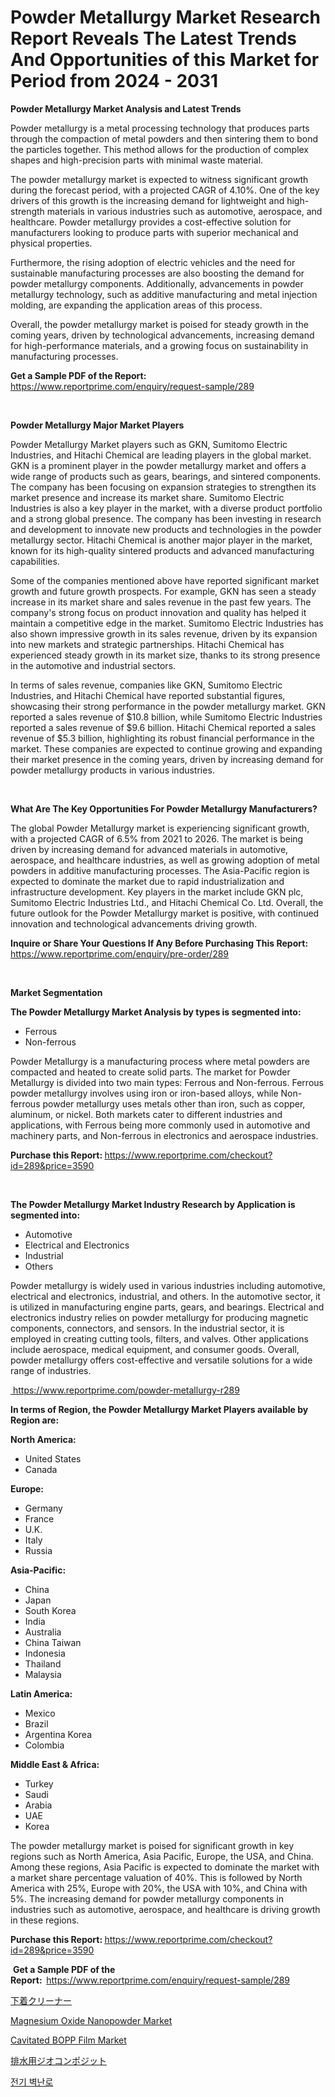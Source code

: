 <p><h1>Powder Metallurgy Market Research Report Reveals The Latest Trends And Opportunities of this Market for Period from 2024 - 2031</h1></p><p><strong>Powder Metallurgy Market Analysis and Latest Trends</strong></p>
<p><p>Powder metallurgy is a metal processing technology that produces parts through the compaction of metal powders and then sintering them to bond the particles together. This method allows for the production of complex shapes and high-precision parts with minimal waste material. </p><p>The powder metallurgy market is expected to witness significant growth during the forecast period, with a projected CAGR of 4.10%. One of the key drivers of this growth is the increasing demand for lightweight and high-strength materials in various industries such as automotive, aerospace, and healthcare. Powder metallurgy provides a cost-effective solution for manufacturers looking to produce parts with superior mechanical and physical properties.</p><p>Furthermore, the rising adoption of electric vehicles and the need for sustainable manufacturing processes are also boosting the demand for powder metallurgy components. Additionally, advancements in powder metallurgy technology, such as additive manufacturing and metal injection molding, are expanding the application areas of this process.</p><p>Overall, the powder metallurgy market is poised for steady growth in the coming years, driven by technological advancements, increasing demand for high-performance materials, and a growing focus on sustainability in manufacturing processes.</p></p>
<p><strong>Get a Sample PDF of the Report:&nbsp;</strong> <a href="https://www.reportprime.com/enquiry/request-sample/289">https://www.reportprime.com/enquiry/request-sample/289</a></p>
<p>&nbsp;</p>
<p><strong>Powder Metallurgy Major Market Players</strong></p>
<p><p>Powder Metallurgy Market players such as GKN, Sumitomo Electric Industries, and Hitachi Chemical are leading players in the global market. GKN is a prominent player in the powder metallurgy market and offers a wide range of products such as gears, bearings, and sintered components. The company has been focusing on expansion strategies to strengthen its market presence and increase its market share. Sumitomo Electric Industries is also a key player in the market, with a diverse product portfolio and a strong global presence. The company has been investing in research and development to innovate new products and technologies in the powder metallurgy sector. Hitachi Chemical is another major player in the market, known for its high-quality sintered products and advanced manufacturing capabilities.</p><p>Some of the companies mentioned above have reported significant market growth and future growth prospects. For example, GKN has seen a steady increase in its market share and sales revenue in the past few years. The company's strong focus on product innovation and quality has helped it maintain a competitive edge in the market. Sumitomo Electric Industries has also shown impressive growth in its sales revenue, driven by its expansion into new markets and strategic partnerships. Hitachi Chemical has experienced steady growth in its market size, thanks to its strong presence in the automotive and industrial sectors.</p><p>In terms of sales revenue, companies like GKN, Sumitomo Electric Industries, and Hitachi Chemical have reported substantial figures, showcasing their strong performance in the powder metallurgy market. GKN reported a sales revenue of $10.8 billion, while Sumitomo Electric Industries reported a sales revenue of $9.6 billion. Hitachi Chemical reported a sales revenue of $5.3 billion, highlighting its robust financial performance in the market. These companies are expected to continue growing and expanding their market presence in the coming years, driven by increasing demand for powder metallurgy products in various industries.</p></p>
<p>&nbsp;</p>
<p><strong>What Are The Key Opportunities For Powder Metallurgy Manufacturers?</strong></p>
<p><p>The global Powder Metallurgy market is experiencing significant growth, with a projected CAGR of 6.5% from 2021 to 2026. The market is being driven by increasing demand for advanced materials in automotive, aerospace, and healthcare industries, as well as growing adoption of metal powders in additive manufacturing processes. The Asia-Pacific region is expected to dominate the market due to rapid industrialization and infrastructure development. Key players in the market include GKN plc, Sumitomo Electric Industries Ltd., and Hitachi Chemical Co. Ltd. Overall, the future outlook for the Powder Metallurgy market is positive, with continued innovation and technological advancements driving growth.</p></p>
<p><strong>Inquire or Share Your Questions If Any Before Purchasing This Report:</strong> <a href="https://www.reportprime.com/enquiry/pre-order/289">https://www.reportprime.com/enquiry/pre-order/289</a></p>
<p>&nbsp;</p>
<p><strong>Market Segmentation</strong></p>
<p><strong>The Powder Metallurgy Market Analysis by types is segmented into:</strong></p>
<p><ul><li>Ferrous</li><li>Non-ferrous</li></ul></p>
<p><p>Powder Metallurgy is a manufacturing process where metal powders are compacted and heated to create solid parts. The market for Powder Metallurgy is divided into two main types: Ferrous and Non-ferrous. Ferrous powder metallurgy involves using iron or iron-based alloys, while Non-ferrous powder metallurgy uses metals other than iron, such as copper, aluminum, or nickel. Both markets cater to different industries and applications, with Ferrous being more commonly used in automotive and machinery parts, and Non-ferrous in electronics and aerospace industries.</p></p>
<p><strong>Purchase this Report:&nbsp;</strong><a href="https://www.reportprime.com/checkout?id=289&price=3590">https://www.reportprime.com/checkout?id=289&price=3590</a></p>
<p>&nbsp;</p>
<p><strong>The Powder Metallurgy Market Industry Research by Application is segmented into:</strong></p>
<p><ul><li>Automotive</li><li>Electrical and Electronics</li><li>Industrial</li><li>Others</li></ul></p>
<p><p>Powder metallurgy is widely used in various industries including automotive, electrical and electronics, industrial, and others. In the automotive sector, it is utilized in manufacturing engine parts, gears, and bearings. Electrical and electronics industry relies on powder metallurgy for producing magnetic components, connectors, and sensors. In the industrial sector, it is employed in creating cutting tools, filters, and valves. Other applications include aerospace, medical equipment, and consumer goods. Overall, powder metallurgy offers cost-effective and versatile solutions for a wide range of industries.</p></p>
<p><a href="https://www.reportprime.com/powder-metallurgy-r289">&nbsp;https://www.reportprime.com/powder-metallurgy-r289</a></p>
<p><strong>In terms of Region, the Powder Metallurgy Market Players available by Region are:</strong></p>
<p>
    <p> <strong> North America: </strong>
        <ul>
            <li>United States</li>
            <li>Canada</li>
        </ul>
        </p> 
    <p> <strong> Europe: </strong>
        <ul>
            <li>Germany</li>
            <li>France</li>
            <li>U.K.</li>
            <li>Italy</li>
            <li>Russia</li>
        </ul>
        </p> 
    <p> <strong> Asia-Pacific: </strong>
        <ul>
            <li>China</li>
            <li>Japan</li>
            <li>South Korea</li>
            <li>India</li>
            <li>Australia</li>
            <li>China Taiwan</li>
            <li>Indonesia</li>
            <li>Thailand</li>
            <li>Malaysia</li>
        </ul>
        </p> 
    <p> <strong> Latin America: </strong>
        <ul>
            <li>Mexico</li>
            <li>Brazil</li>
            <li>Argentina Korea</li>
            <li>Colombia</li>
        </ul>
        </p> 
    <p> <strong> Middle East & Africa: </strong>
        <ul>
            <li>Turkey</li>
            <li>Saudi</li>
            <li>Arabia</li>
            <li>UAE</li>
            <li>Korea</li>
        </ul>
    </p>
    </p>
<p><p>The powder metallurgy market is poised for significant growth in key regions such as North America, Asia Pacific, Europe, the USA, and China. Among these regions, Asia Pacific is expected to dominate the market with a market share percentage valuation of 40%. This is followed by North America with 25%, Europe with 20%, the USA with 10%, and China with 5%. The increasing demand for powder metallurgy components in industries such as automotive, aerospace, and healthcare is driving growth in these regions.</p></p>
<p><strong>Purchase this Report: </strong><a href="https://www.reportprime.com/checkout?id=289&price=3590">https://www.reportprime.com/checkout?id=289&price=3590</a></p>
<p>&nbsp;<strong>Get a Sample PDF of the Report:&nbsp;&nbsp;</strong><a href="https://www.reportprime.com/enquiry/request-sample/289">https://www.reportprime.com/enquiry/request-sample/289</a></p>
<p><strong></strong></p>
<p><p><a href="https://github.com/JerelSchulit20231/Market-Research-Report-List-1/blob/main/448765169927.md">下着クリーナー</a></p><p><a href="https://github.com/nancykennedykellievqfqt2/Market-Research-Report-List-2/blob/main/magnesium-oxide-nanopowder-market.md">Magnesium Oxide Nanopowder Market</a></p><p><a href="https://github.com/seekum/Market-Research-Report-List-2/blob/main/cavitated-bopp-film-market.md">Cavitated BOPP Film Market</a></p><p><a href="https://github.com/NovaStamm2023/Market-Research-Report-List-1/blob/main/114673069926.md">排水用ジオコンポジット</a></p><p><a href="https://github.com/durgin521/Market-Research-Report-List-1/blob/main/793345067405.md">전기 벽난로</a></p></p>